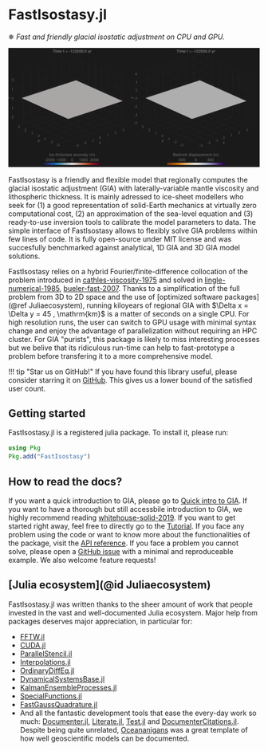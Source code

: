# FastIsostasy.jl

❄ *Fast and friendly glacial isostatic adjustment on CPU and GPU.*

![GlacialCycle](assets/isl-ice6g-N=350.gif)

FastIsostasy is a friendly and flexible model that regionally computes the glacial isostatic adjustment (GIA) with laterally-variable mantle viscosity and lithospheric thickness. It is mainly adressed to ice-sheet modellers who seek for (1) a good representation of solid-Earth mechanics at virtually zero computational cost, (2) an approximation of the sea-level equation and (3) ready-to-use inversion tools to calibrate the model parameters to data. The simple interface of FastIsostasy allows to flexibly solve GIA problems within few lines of code. It is fully open-source under MIT license and was succesfully benchmarked against analytical, 1D GIA and 3D GIA model solutions.

FastIsostasy relies on a hybrid Fourier/finite-difference collocation of the problem introduced in [cathles-viscosity-1975](@cite) and solved in [lingle-numerical-1985](@cite), [bueler-fast-2007](@cite). Thanks to a simplification of the full problem from 3D to 2D space and the use of [optimized software packages](@ref Juliaecosystem), running kiloyears of regional GIA with \$\Delta x = \Delta y = 45 \, \mathrm{km}\$ is a matter of seconds on a single CPU. For high resolution runs, the user can switch to GPU usage with minimal syntax change and enjoy the advantage of parallelization without requiring an HPC cluster. For GIA "purists", this package is likely to miss interesting processes but we belive that its ridiculous run-time can help to fast-prototype a problem before transfering it to a more comprehensive model.

!!! tip "Star us on GitHub!"
    If you have found this library useful, please consider starring it on [GitHub](https://github.com/JanJereczek/FastIsostasy.jl). This gives us a lower bound of the satisfied user count.

## Getting started

FastIsostasy.jl is a registered julia package. To install it, please run:

```julia
using Pkg
Pkg.add("FastIsostasy")
```

## How to read the docs?

If you want a quick introduction to GIA, please go to [Quick intro to GIA](@ref). If you want to have a thorough but still accessbile introduction to GIA, we highly recommend reading [whitehouse-solid-2019](@cite). If you want to get started right away, feel free to directly go to the [Tutorial](@ref). If you face any problem using the code or want to know more about the functionalities of the package, visit the [API reference](@ref). If you face a problem you cannot solve, please open a [GitHub issue](https://github.com/JanJereczek/FastIsostasy.jl/issues) with a minimal and reproduceable example. We also welcome feature requests!

## [Julia ecosystem](@id Juliaecosystem)

FastIsostasy.jl was written thanks to the sheer amount of work that people invested in the vast and well-documented Julia ecosystem. Major help from packages deserves major appreciation, in particular for:
- [FFTW.jl](https://github.com/JuliaMath/FFTW.jl)
- [CUDA.jl](https://github.com/JuliaGPU/CUDA.jl)
- [ParallelStencil.jl](https://github.com/omlins/ParallelStencil.jl)
- [Interpolations.jl](https://github.com/JuliaMath/Interpolations.jl)
- [OrdinaryDiffEq.jl](https://github.com/SciML/OrdinaryDiffEq.jl)
- [DynamicalSystemsBase.jl](https://github.com/JuliaDynamics/DynamicalSystemsBase.jl)
- [KalmanEnsembleProcesses.jl](https://github.com/CliMA/EnsembleKalmanProcesses.jl)
- [SpecialFunctions.jl](https://github.com/JuliaMath/SpecialFunctions.jl)
- [FastGaussQuadrature.jl](https://github.com/JuliaApproximation/FastGaussQuadrature.jl)
- And all the fantastic development tools that ease the every-day work so much: [Documenter.jl](https://github.com/JuliaDocs/Documenter.jl), [Literate.jl](https://github.com/fredrikekre/Literate.jl), [Test.jl](https://github.com/JuliaLang/julia/tree/master/usr/share/julia/stdlib/v1.9/Test) and [DocumenterCitations.jl](https://github.com/JuliaDocs/DocumenterCitations.jl). Despite being quite unrelated, [Oceananigans](https://github.com/CliMA/Oceananigans.jl) was a great template of how well geoscientific models can be documented.
